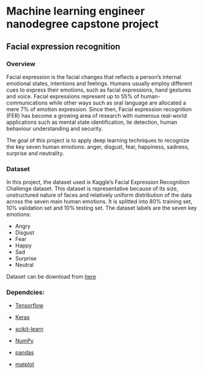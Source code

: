 # Machine learning engineer nanodegree capstone project

## Facial expression recognition
### Overview
Facial expression is the facial changes that reflects a person’s internal emotional states, intentions and feelings. Humans usually employ different cues to express their emotions, such as facial expressions, hand gestures and voice. Facial expressions represent up to 55% of human-communications while other ways such as oral language are allocated a mere 7% of emotion expression. 
Since then, Facial expression recognition (FER) has become a growing area of research with numerous real-world applications such as mental state identification, lie detection, human behaviour understanding and security.

The goal of this project is to apply deep learning techniques to recognize the key seven human emotions: anger, disgust, fear, happiness, sadness, surprise and neutrality.

### Dataset
In this project, the dataset used is Kaggle’s Facial Expression Recognition Challenge dataset. This dataset is representative because of its size, unstructured nature of faces and relatively uniform distribution of the data across the seven main human emotions.
It is splitted into 80% training set, 10% validation set and 10% testing set.
The dataset labels are the seven key emotions:
* Angry
* Disgust
* Fear
* Happy
* Sad
* Surprise
* Neutral

Dataset can be download from [here](https://www.kaggle.com/c/challenges-in-representation-learning-facial-expression-recognition-challenge/data)

### Dependcies:
* [Tensorflow](https://www.tensorflow.org/)

* [Keras](https://keras.io/)

* [scikit-learn](https://scikit-learn.org)

* [NumPy](https://numpy.org/)

* [pandas](https://pandas.pydata.org/)

* [matplot](https://matplotlib.org/)


